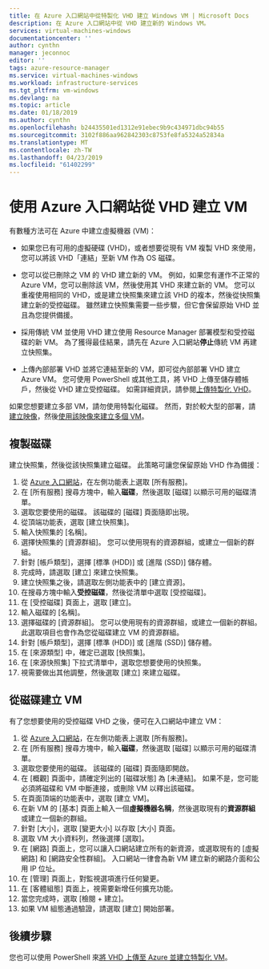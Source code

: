 ```yaml
---
title: 在 Azure 入口網站中從特製化 VHD 建立 Windows VM | Microsoft Docs
description: 在 Azure 入口網站中從 VHD 建立新的 Windows VM。
services: virtual-machines-windows
documentationcenter: ''
author: cynthn
manager: jeconnoc
editor: ''
tags: azure-resource-manager
ms.service: virtual-machines-windows
ms.workload: infrastructure-services
ms.tgt_pltfrm: vm-windows
ms.devlang: na
ms.topic: article
ms.date: 01/18/2019
ms.author: cynthn
ms.openlocfilehash: b24435501ed1312e91ebec9b9c434971dbc94b55
ms.sourcegitcommit: 3102f886aa962842303c8753fe8fa5324a52834a
ms.translationtype: MT
ms.contentlocale: zh-TW
ms.lasthandoff: 04/23/2019
ms.locfileid: "61402299"
---
```

# <a name="create-a-vm-from-a-vhd-by-using-the-azure-portal"></a>使用 Azure 入口網站從 VHD 建立 VM

有數種方法可在 Azure 中建立虛擬機器 (VM)： 

- 如果您已有可用的虛擬硬碟 (VHD)，或者想要從現有 VM 複製 VHD 來使用，您可以將該 VHD「連結」至新 VM 作為 OS 磁碟。 

- 您可以從已刪除之 VM 的 VHD 建立新的 VM。 例如，如果您有運作不正常的 Azure VM，您可以刪除該 VM，然後使用其 VHD 來建立新的 VM。 您可以重複使用相同的 VHD，或是建立快照集來建立該 VHD 的複本，然後從快照集建立新的受控磁碟。 雖然建立快照集需要一些步驟，但它會保留原始 VHD 並且為您提供備援。

- 採用傳統 VM 並使用 VHD 建立使用 Resource Manager 部署模型和受控磁碟的新 VM。 為了獲得最佳結果，請先在 Azure 入口網站**停止**傳統 VM 再建立快照集。
 
- 上傳內部部署 VHD 並將它連結至新的 VM，即可從內部部署 VHD 建立 Azure VM。 您可使用 PowerShell 或其他工具，將 VHD 上傳至儲存體帳戶，然後從 VHD 建立受控磁碟。 如需詳細資訊，請參閱[上傳特製化 VHD](create-vm-specialized.md#option-2-upload-a-specialized-vhd)。 

如果您想要建立多部 VM，請勿使用特製化磁碟。 然而，對於較大型的部署，請[建立映像](capture-image-resource.md)，然後[使用該映像來建立多個 VM](create-vm-generalized-managed.md)。


## <a name="copy-a-disk"></a>複製磁碟

建立快照集，然後從該快照集建立磁碟。 此策略可讓您保留原始 VHD 作為備援：

1. 從 [Azure 入口網站](https://portal.azure.com)，在左側功能表上選取 [所有服務]。
2. 在 [所有服務] 搜尋方塊中，輸入**磁碟**，然後選取 [磁碟] 以顯示可用的磁碟清單。
3. 選取您要使用的磁碟。 該磁碟的 [磁碟] 頁面隨即出現。
4. 從頂端功能表，選取 [建立快照集]。 
5. 輸入快照集的 [名稱]。
6. 選擇快照集的 [資源群組]。 您可以使用現有的資源群組，或建立一個新的群組。
7. 針對 [帳戶類型]，選擇 [標準 (HDD)] 或 [進階 (SSD)] 儲存體。
8. 完成時，請選取 [建立] 來建立快照集。
9. 建立快照集之後，請選取左側功能表中的 [建立資源]。
10. 在搜尋方塊中輸入**受控磁碟**，然後從清單中選取 [受控磁碟]。
11. 在 [受控磁碟] 頁面上，選取 [建立]。
12. 輸入磁碟的 [名稱]。
13. 選擇磁碟的 [資源群組]。 您可以使用現有的資源群組，或建立一個新的群組。 此選取項目也會作為您從磁碟建立 VM 的資源群組。
14. 針對 [帳戶類型]，選擇 [標準 (HDD)] 或 [進階 (SSD)] 儲存體。
15. 在 [來源類型] 中，確定已選取 [快照集]。
16. 在 [來源快照集] 下拉式清單中，選取您想要使用的快照集。
17. 視需要做出其他調整，然後選取 [建立] 來建立磁碟。

## <a name="create-a-vm-from-a-disk"></a>從磁碟建立 VM

有了您想要使用的受控磁碟 VHD 之後，便可在入口網站中建立 VM：

1. 從 [Azure 入口網站](https://portal.azure.com)，在左側功能表上選取 [所有服務]。
2. 在 [所有服務] 搜尋方塊中，輸入**磁碟**，然後選取 [磁碟] 以顯示可用的磁碟清單。
3. 選取您要使用的磁碟。 該磁碟的 [磁碟] 頁面隨即開啟。
4. 在 [概觀] 頁面中，請確定列出的 [磁碟狀態] 為 [未連結]。 如果不是，您可能必須將磁碟和 VM 中斷連接，或刪除 VM 以釋出該磁碟。
4. 在頁面頂端的功能表中，選取 [建立 VM]。
5. 在新 VM 的 [基本] 頁面上輸入一個**虛擬機器名稱**，然後選取現有的**資源群組**或建立一個新的群組。
6. 針對 [大小]，選取 [變更大小] 以存取 [大小] 頁面。
7. 選取 VM 大小資料列，然後選擇 [選取]。
8. 在 [網路] 頁面上，您可以讓入口網站建立所有的新資源，或選取現有的 [虛擬網路] 和 [網路安全性群組]。 入口網站一律會為新 VM 建立新的網路介面和公用 IP 位址。 
9. 在 [管理] 頁面上，對監視選項進行任何變更。
10. 在 [客體組態] 頁面上，視需要新增任何擴充功能。
11. 當您完成時，選取 [檢閱 + 建立]。 
12. 如果 VM 組態通過驗證，請選取 [建立] 開始部署。

## <a name="next-steps"></a>後續步驟

您也可以使用 PowerShell 來[將 VHD 上傳至 Azure 並建立特製化 VM](create-vm-specialized.md)。


